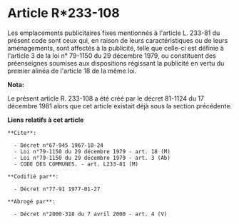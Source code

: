 # Article R*233-108

Les emplacements publicitaires fixes mentionnés à l'article L. 233-81 du présent code sont ceux qui, en raison de leurs
caractéristiques ou de leurs aménagements, sont affectés à la publicité, telle que celle-ci est définie à l'article 3 de la
loi n° 79-1150 du 29 décembre 1979, ou constituent des préenseignes soumises aux dispositions régissant la publicité en vertu
du premier alinéa de l'article 18 de la même loi.

**Nota:**

Le présent article R. 233-108 a été créé par le décret 81-1124 du 17 décembre 1981 alors que cet article existait déjà sous
la section précédente.

**Liens relatifs à cet article**

	**Cite**:

	  - Décret n°67-945 1967-10-24
	  - Loi n°79-1150 du 29 décembre 1979 - art. 18 (M)
	  - Loi n°79-1150 du 29 décembre 1979 - art. 3 (Ab)
	  - CODE DES COMMUNES. - art. L233-81 (M)

	**Codifié par**:

	  - Décret n°77-91 1977-01-27

	**Abrogé par**:

	  - Décret n°2000-318 du 7 avril 2000 - art. 4 (V)
